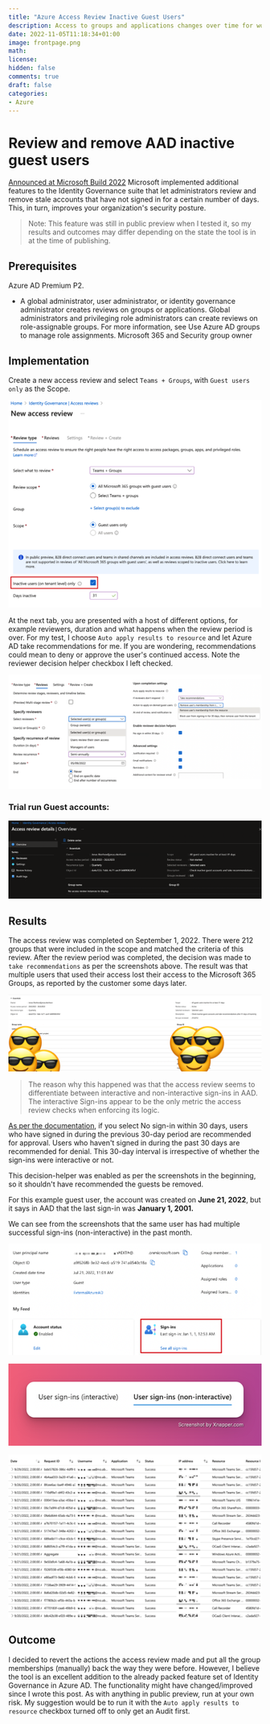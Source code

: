 ```yaml
---
title: "Azure Access Review Inactive Guest Users"
description: Access to groups and applications changes over time for workers and guests. Administrators can utilize Azure Active Directory to conduct access assessments for group members, guests or application access in order to mitigate the risk associated with stale access assignments.
date: 2022-11-05T11:18:34+01:00
image: frontpage.png
math:
license:
hidden: false
comments: true
draft: false
categories:
- Azure
---
```

# Review and remove AAD inactive guest users
[Announced at Microsoft Build 2022](https://techcommunity.microsoft.com/t5/microsoft-entra-azure-ad-blog/review-and-remove-aad-inactive-users-in-public-preview/ba-p/3290632#:~:text=The%20public%20preview%20of%20access%20reviews%20for%20inactive%20users%20enables,covered%20under%20sign%2Din%20activity) Microsoft implemented additional features to the Identity Governance suite that let administrators review and remove stale accounts that have not signed in for a certain number of days. This, in turn, improves your organization's security posture.

> Note: This feature was still in public preview when I tested it, so my results and outcomes may differ depending on the state the tool is in at the time of publishing.

## Prerequisites
Azure AD Premium P2.
- A global administrator, user administrator, or identity governance administrator creates reviews on groups or applications.
Global administrators and privileging role administrators can create reviews on role-assignable groups. For more information, see Use Azure AD groups to manage role assignments.
Microsoft 365 and Security group owner

## Implementation
Create a new access review and select `Teams + Groups`, with `Guest users only` as the Scope.

![](image-000.png)

At the next tab, you are presented with a host of different options, for example reviewers, duration and what happens when the review period is over. For my test, I choose `Auto apply results to resource` and let Azure AD take recommendations for me. If you are wondering, recommendations could mean to deny or approve the user's continued access. Note the reviewer decision helper checkbox I left checked.

![](image-001.png)

### Trial run Guest accounts:

![](image-002.png)

## Results

The access review was completed on September 1, 2022. There were 212 groups that were included in the scope and matched the criteria of this
review. After the review period was completed, the decision was made to `take recommendations` as per the screenshots above. The result was that
multiple users that used their access lost their access to the Microsoft 365 Groups, as reported by the customer some days later.

![](image-003.png)

> The reason why this happened was that the access review seems to differentiate between interactive and non-interactive sign-ins in AAD. The interactive
Sign-ins appear to be the only metric the access review checks when enforcing its logic.

[As per the documentation](https://learn.microsoft.com/en-us/azure/active-directory/governance/create-access-review#next-settings), if you select No sign-in within 30 days, users who have signed in during the previous 30-day period are recommended for approval. Users who haven't signed in during the past 30 days are recommended for denial. This 30-day interval is irrespective of whether the sign-ins were interactive or not.

This decision-helper was enabled as per the screenshots in the beginning, so it shouldn't have recommended the guests be removed.

For this example guest user, the account was created on **June 21, 2022**, but it says in AAD that the last sign-in was **January 1, 2001.**

We can see from the screenshots that the same user has had multiple successful sign-ins (non-interactive) in the past month.

![](image-004.png)

![](image-005.png)

![](image-006.png)

## Outcome

I decided to revert the actions the access review made and put all the group memberships (manually) back the way they were before. However, I believe the tool is an excellent addition to the already packed feature set of Identity Governance in Azure AD. The functionality might have changed/improved since I wrote this post. As with anything in public preview, run at your own risk. My suggestion would be to run it with the `Auto apply results to resource` checkbox turned off to only get an Audit first.
